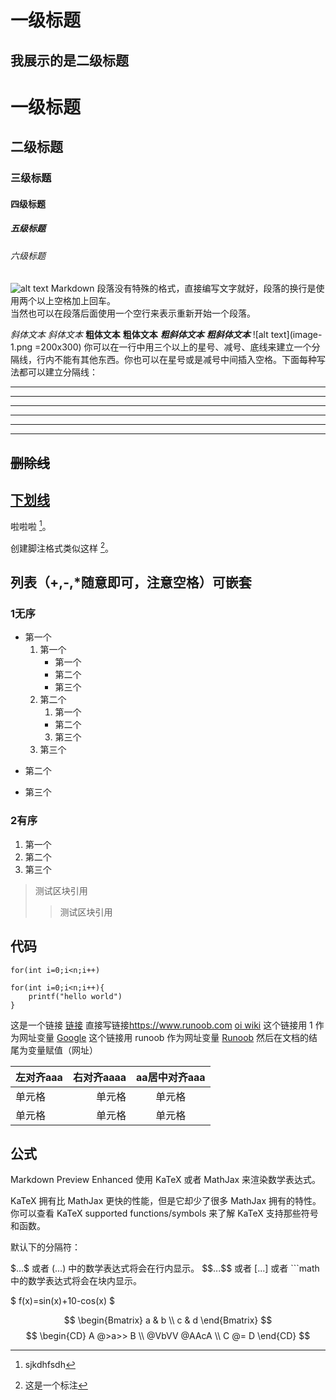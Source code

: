 一级标题
===
我展示的是二级标题
---
# 一级标题
## 二级标题
### 三级标题
#### 四级标题
##### 五级标题
###### 六级标题
![alt text](image.png)
Markdown 段落没有特殊的格式，直接编写文字就好，段落的换行是使用两个以上空格加上回车。  
当然也可以在段落后面使用一个空行来表示重新开始一个段落。

*斜体文本*
_斜体文本_
**粗体文本**
__粗体文本__
***粗斜体文本***
___粗斜体文本___
![alt text](image-1.png =200x300)
你可以在一行中用三个以上的星号、减号、底线来建立一个分隔线，行内不能有其他东西。你也可以在星号或是减号中间插入空格。下面每种写法都可以建立分隔线：

---

***

* * *

*****

- - -

----------

## ~~删除线~~
## <u>下划线</u>

啦啦啦 [^jiaozhu]。
[^jiaozhu]: sjkdhfsdh

创建脚注格式类似这样 [^RUNOOB]。

[^RUNOOB]: 这是一个标注

## 列表（+,-,*随意即可，注意空格）可嵌套
### 1无序
+ 第一个
    1. 第一个
        - 第一个
        - 第二个
        - 第三个
    2. 第二个
        1. 第一个
        * 第二个
        3. 第三个
    3. 第三个
- 第二个
* 第三个
### 2有序
1. 第一个
2. 第二个
3. 第三个

> 测试区块引用
>> 测试区块引用
## 代码
 
` for(int i=0;i<n;i++) `

    for(int i=0;i<n;i++){
        printf("hello world")
    }


这是一个链接 [链接](https://www.runoob.com)
直接写链接<https://www.runoob.com>
[oi wiki](https://oi-wiki.org/)
这个链接用 1 作为网址变量 [Google][1]
这个链接用 runoob 作为网址变量 [Runoob][runoob]
然后在文档的结尾为变量赋值（网址）

  [1]: http://www.google.com/
  [runoob]: http://www.runoob.com/

| 左对齐aaa | 右对齐aaaa | aa居中对齐aaa |
| :-----| ----: | :----: |
| 单元格 | 单元格 | 单元格 |
| 单元格 | 单元格 | 单元格 |

## 公式
Markdown Preview Enhanced 使用 KaTeX 或者 MathJax 来渲染数学表达式。

KaTeX 拥有比 MathJax 更快的性能，但是它却少了很多 MathJax 拥有的特性。你可以查看 KaTeX supported functions/symbols 来了解 KaTeX 支持那些符号和函数。

默认下的分隔符：

\$...\$ 或者 \(...\) 中的数学表达式将会在行内显示。
\$\$...\$\$ 或者 \[...\] 或者 ```math 中的数学表达式将会在块内显示。

$ f(x)=sin(x)+10-cos(x) $

$$
\begin{Bmatrix}
   a & b \\
   c & d
\end{Bmatrix}
$$
$$
\begin{CD}
   A @>a>> B \\
@VbVV @AAcA \\
   C @= D
\end{CD}
$$
